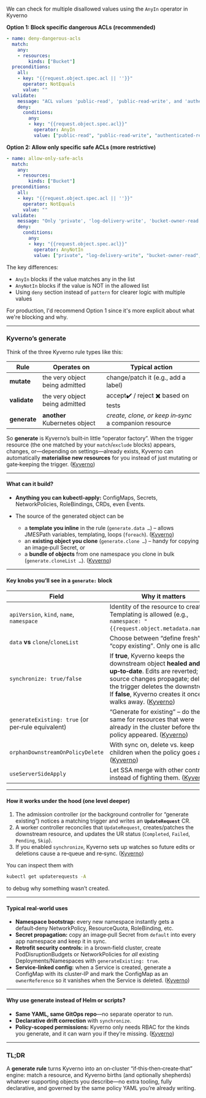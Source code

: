 We can check for multiple disallowed values using the `AnyIn` operator in Kyverno

**Option 1: Block specific dangerous ACLs (recommended)**

```yaml
- name: deny-dangerous-acls
  match:
    any:
    - resources:
        kinds: ["Bucket"]
  preconditions:
    all:
    - key: "{{request.object.spec.acl || ''}}"
      operator: NotEquals
      value: ""
  validate:
    message: "ACL values 'public-read', 'public-read-write', and 'authenticated-read' are disallowed for security reasons."
    deny:
      conditions:
        any:
        - key: "{{request.object.spec.acl}}"
          operator: AnyIn
          value: ["public-read", "public-read-write", "authenticated-read"]
```

**Option 2: Allow only specific safe ACLs (more restrictive)**

```yaml
- name: allow-only-safe-acls
  match:
    any:
    - resources:
        kinds: ["Bucket"]
  preconditions:
    all:
    - key: "{{request.object.spec.acl || ''}}"
      operator: NotEquals
      value: ""
  validate:
    message: "Only 'private', 'log-delivery-write', 'bucket-owner-read', and 'bucket-owner-full-control' ACLs are allowed."
    deny:
      conditions:
        any:
        - key: "{{request.object.spec.acl}}"
          operator: AnyNotIn
          value: ["private", "log-delivery-write", "bucket-owner-read", "bucket-owner-full-control"]
```

The key differences:
- `AnyIn` blocks if the value matches any in the list
- `AnyNotIn` blocks if the value is NOT in the allowed list
- Using `deny` section instead of `pattern` for clearer logic with multiple values

For production, I'd recommend Option 1 since it's more explicit about what we're blocking and why.

---

### Kyverno’s **generate**

Think of the three Kyverno rule types like this:

| Rule         | Operates **on**                | Typical action                                        |
| ------------ | ------------------------------ |-------------------------------------------------------|
| **mutate**   | the very object being admitted | change/patch it (e.g., add a label)                   |
| **validate** | the very object being admitted | accept✔️ / reject ✖️ based on tests                   |
| **generate** | **another** Kubernetes object  | *create, clone, or keep in‑sync* a companion resource |

So **generate** is Kyverno’s built‑in little “operator factory”.
When the trigger resource (the one matched by your `match`/`exclude` blocks) appears, changes, or—depending on settings—already exists, Kyverno can automatically **materialise new resources** for you instead of just mutating or gate‑keeping the trigger. ([Kyverno][1])

---

#### What can it build?

* **Anything you can kubectl‑apply:** ConfigMaps, Secrets, NetworkPolicies, RoleBindings, CRDs, even Events.
* The source of the generated object can be

  * a **template you inline** in the rule (`generate.data …`) – allows JMESPath variables, templating, loops (`foreach`). ([Kyverno][1])
  * an **existing object you clone** (`generate.clone …`) – handy for copying an image‑pull Secret, or
  * a **bundle of objects** from one namespace you clone in bulk (`generate.cloneList …`). ([Kyverno][1])

---

#### Key knobs you’ll see in a `generate:` block

| Field                                             | Why it matters                                                                                                                                                                                                                              |
| ------------------------------------------------- | ------------------------------------------------------------------------------------------------------------------------------------------------------------------------------------------------------------------------------------------- |
| `apiVersion`, `kind`, `name`, `namespace`         | Identity of the resource to create. Templating is allowed (e.g., `namespace: "{{request.object.metadata.name}}"`).                                                                                                                          |
| `data` **vs** `clone`/`cloneList`                 | Choose between “define fresh” or “copy existing”. Only one is allowed.                                                                                                                                                                      |
| `synchronize: true/false`                         | If **true**, Kyverno keeps the downstream object **healed and up‑to‑date**. Edits are reverted; source changes propagate; deleting the trigger deletes the downstream. If **false**, Kyverno creates it once and walks away. ([Kyverno][1]) |
| `generateExisting: true` (or per‑rule equivalent) | “Generate for existing” – do the same for resources that were already in the cluster before the policy appeared. ([Kyverno][1])                                                                                                             |
| `orphanDownstreamOnPolicyDelete`                  | With sync on, delete vs. keep children when the policy goes away. ([Kyverno][1])                                                                                                                                                            |
| `useServerSideApply`                              | Let SSA merge with other controllers instead of fighting them. ([Kyverno][1])                                                                                                                                                               |

---

#### How it works under the hood (one level deeper)

1. The admission controller (or the background controller for “generate existing”) notices a matching trigger and writes an **`UpdateRequest`** CR.
2. A worker controller reconciles that `UpdateRequest`, creates/patches the downstream resource, and updates the UR status (`Completed`, `Failed`, `Pending`, `Skip`).
3. If you enabled `synchronize`, Kyverno sets up watches so future edits or deletions cause a re‑queue and re‑sync. ([Kyverno][1])

You can inspect them with

```bash
kubectl get updaterequests -A
```

to debug why something wasn’t created.

---

#### Typical real‑world uses

* **Namespace bootstrap:** every new namespace instantly gets a default‑deny NetworkPolicy, ResourceQuota, RoleBinding, etc.
* **Secret propagation:** copy an image‑pull Secret from `default` into every app namespace and keep it in sync.
* **Retrofit security controls:** in a brown‑field cluster, create PodDisruptionBudgets or NetworkPolicies for *all* existing Deployments/Namespaces with `generateExisting: true`.
* **Service‑linked config:** when a Service is created, generate a ConfigMap with its cluster‑IP and mark the ConfigMap as an `ownerReference` so it vanishes when the Service is deleted. ([Kyverno][1])

---

#### Why use generate instead of Helm or scripts?

* **Same YAML, same GitOps repo**—no separate operator to run.
* **Declarative drift correction** with `synchronize`.
* **Policy‑scoped permissions:** Kyverno only needs RBAC for the kinds you generate, and it can warn you if they’re missing. ([Kyverno][1])

---

### TL;DR

A **generate rule** turns Kyverno into an on‑cluster “if‑this‑then‑create‑that” engine: match a resource, and Kyverno births (and optionally shepherds) whatever supporting objects you describe—no extra tooling, fully declarative, and governed by the same policy YAML you’re already writing.

[1]: https://kyverno.io/docs/policy-types/cluster-policy/generate/ "Generate Rules | Kyverno"


